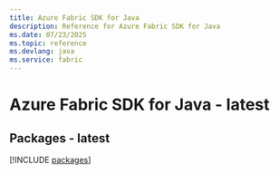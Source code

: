 ```yaml
---
title: Azure Fabric SDK for Java
description: Reference for Azure Fabric SDK for Java
ms.date: 07/23/2025
ms.topic: reference
ms.devlang: java
ms.service: fabric
---
```

# Azure Fabric SDK for Java - latest
## Packages - latest
[!INCLUDE [packages](fabric-index.md)]